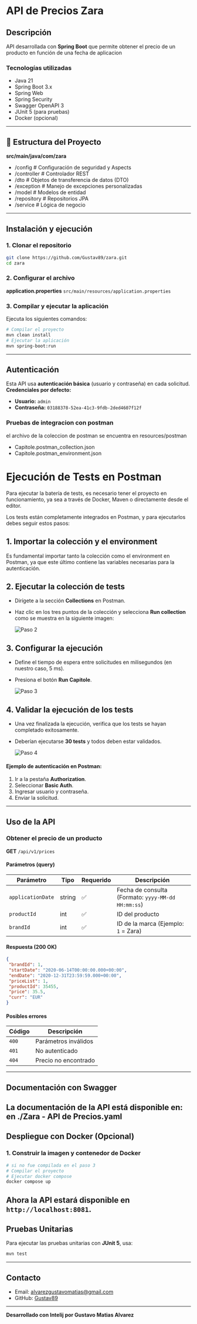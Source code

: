 #  API de Precios Zara
##  Descripción
 API desarrollada con **Spring Boot** que permite obtener el precio de un producto en función de una fecha de aplicacion
 ### Tecnologías utilizadas
- Java 21
- Spring Boot 3.x
- Spring Web
- Spring Security
- Swagger OpenAPI 3
- JUnit 5 (para pruebas)
- Docker (opcional)
---
 📂 Estructura del Proyecto
---
**src/main/java/com/zara**
 - /config # Configuración de seguridad y Aspects
 - /controller # Controlador REST
 -  /dto # Objetos de transferencia de datos (DTO)
 -  /exception # Manejo de excepciones personalizadas
 -  /model # Modelos de entidad
 -  /repository # Repositorios JPA
 -  /service # Lógica de negocio
---
##  Instalación y ejecución
###  1. Clonar el repositorio
```bash
git clone https://github.com/Gustav89/zara.git
cd zara
```
###  2. Configurar el archivo 
**application.properties**
 `src/main/resources/application.properties`

###  3. Compilar y ejecutar la aplicación
Ejecuta los siguientes comandos:
```bash
# Compilar el proyecto
mvn clean install
# Ejecutar la aplicación
mvn spring-boot:run
```
---
##  Autenticación
Esta API usa **autenticación básica** (usuario y contraseña) en cada solicitud.
**Credenciales por defecto:**
- **Usuario:** `admin`
- **Contraseña:** `03188378-52ea-41c3-9fdb-2ded4607f12f`

### Pruebas de integracion con postman ###

el archivo de la coleccion de postman se encuentra en resources/postman
- Capitole.postman_collection.json
- Capitole.postman_environment.json


# Ejecución de Tests en Postman

Para ejecutar la batería de tests, es necesario tener el proyecto en funcionamiento, ya sea a través de Docker, Maven o directamente desde el editor.

Los tests están completamente integrados en Postman, y para ejecutarlos debes seguir estos pasos:

## 1. Importar la colección y el environment
Es fundamental importar tanto la colección como el environment en Postman, ya que este último contiene las variables necesarias para la autenticación.

## 2. Ejecutar la colección de tests
- Dirígete a la sección **Collections** en Postman.
- Haz clic en los tres puntos de la colección y selecciona **Run collection** como se muestra en la siguiente imagen:

  ![Paso 2](../zara/src/main/resources/images/paso1_tests.png)

## 3. Configurar la ejecución
- Define el tiempo de espera entre solicitudes en milisegundos (en nuestro caso, 5 ms).
- Presiona el botón **Run Capitole**.

  ![Paso 3](../zara/src/main/resources/images/paso2_tests.png)

## 4. Validar la ejecución de los tests
- Una vez finalizada la ejecución, verifica que los tests se hayan completado exitosamente.
- Deberían ejecutarse **30 tests** y todos deben estar validados.

  ![Paso 4](../zara/src/main/resources/images/paso3_tests.png)


#### Ejemplo de autenticación en Postman: ####
1. Ir a la pestaña **Authorization**.
2. Seleccionar **Basic Auth**.
3. Ingresar usuario y contraseña.
4. Enviar la solicitud.
---
##  Uso de la API
###  **Obtener el precio de un producto**
**GET** `/api/v1/prices`
#### **Parámetros (query)**
| Parámetro | Tipo | Requerido | Descripción |
|-------------------|--------|-----------|----------------------------------------|
| `applicationDate` | string | ✅      | Fecha de consulta (Formato: `yyyy-MM-dd HH:mm:ss`) |
| `productId` | int | ✅         | ID del producto |
| `brandId` | int | ✅         | ID de la marca (Ejemplo: `1` = Zara) |
#### **Respuesta (200 OK)**
```json
{
 "brandId": 1,
 "startDate": "2020-06-14T00:00:00.000+00:00",
 "endDate": "2020-12-31T23:59:59.000+00:00",
 "priceList": 1,
 "productId": 35455,
 "price": 35.5,
 "curr": "EUR"
}
```
#### **Posibles errores**
| Código | Descripción |
|--------|------------|
| `400` | Parámetros inválidos |
| `401` | No autenticado |
| `404` | Precio no encontrado |
---
##  Documentación con Swagger
La documentación de la API está disponible en:
en ./Zara - API de Precios.yaml
---
##  Despliegue con Docker (Opcional)
###  1. Construir la imagen y contenedor de Docker
```bash
# si no fue compilada en el paso 3  
# Compilar el proyecto
# Ejecutar docker compose
docker compose up
```

Ahora la API estará disponible en `http://localhost:8081`.
---
##  Pruebas Unitarias
Para ejecutar las pruebas unitarias con **JUnit 5**, usa:
```bash
mvn test
```
---
##  Contacto
- Email: [alvarezgustavomatias@gmail.com](mailto:alvarezgustavomatias@gmail.com)
- GitHub: [Gustav89](https://github.com/Gustav89)
---
 **Desarrollado con Intelij por Gustavo Matias Alvarez**